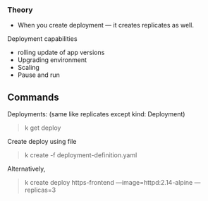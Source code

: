 
### Theory

* When you create deployment — it creates replicates as well.

Deployment capabilities
* rolling update of app versions
* Upgrading environment
* Scaling
* Pause and run


## Commands

Deployments: (same like replicates except kind: Deployment)

> k get deploy


Create deploy using file

> k create -f deployment-definition.yaml

Alternatively,

> k create deploy https-frontend —image=httpd:2.14-alpine —replicas=3



